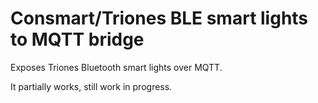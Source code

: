 # Consmart/Triones BLE smart lights to MQTT bridge

Exposes Triones Bluetooth smart lights over MQTT.

It partially works, still work in progress.
